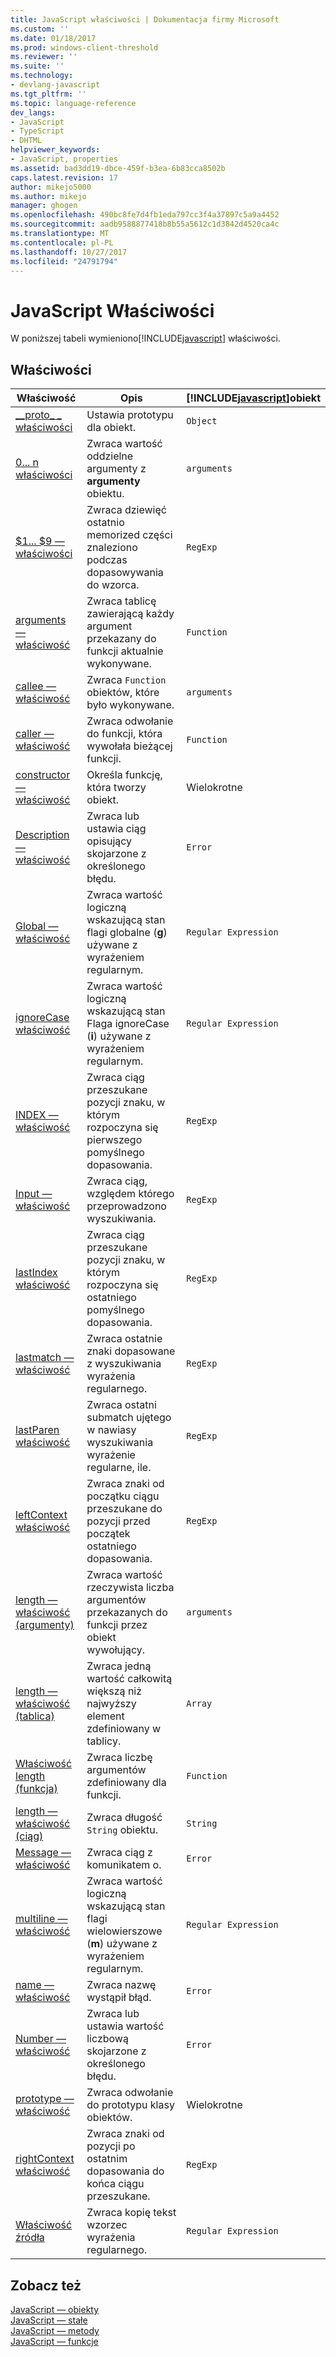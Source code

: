 ```yaml
---
title: JavaScript właściwości | Dokumentacja firmy Microsoft
ms.custom: ''
ms.date: 01/18/2017
ms.prod: windows-client-threshold
ms.reviewer: ''
ms.suite: ''
ms.technology:
- devlang-javascript
ms.tgt_pltfrm: ''
ms.topic: language-reference
dev_langs:
- JavaScript
- TypeScript
- DHTML
helpviewer_keywords:
- JavaScript, properties
ms.assetid: bad3dd19-dbce-459f-b3ea-6b83cca8502b
caps.latest.revision: 17
author: mikejo5000
ms.author: mikejo
manager: ghogen
ms.openlocfilehash: 490bc8fe7d4fb1eda797cc3f4a37897c5a9a4452
ms.sourcegitcommit: aadb9588877418b8b55a5612c1d3842d4520ca4c
ms.translationtype: MT
ms.contentlocale: pl-PL
ms.lasthandoff: 10/27/2017
ms.locfileid: "24791794"
---
```

# <a name="javascript-properties"></a>JavaScript Właściwości
W poniższej tabeli wymieniono[!INCLUDE[javascript](../../javascript/includes/javascript-md.md)] właściwości.  
  
## <a name="properties"></a>Właściwości  
  
|Właściwość|Opis|[!INCLUDE[javascript](../../javascript/includes/javascript-md.md)]obiekt|  
|--------------|-----------------|-----------------------------------------------------------------------|  
|[__proto\_ \_ właściwości](../../javascript/reference/proto-property-object-javascript.md)|Ustawia prototypu dla obiekt.|`Object`|  
|[0... n właściwości](../../javascript/reference/0-dot-dot-dot-n-properties-arguments-javascript.md)|Zwraca wartość oddzielne argumenty z **argumenty** obiektu.|`arguments`|  
|[$1... $9 — właściwości](../../javascript/reference/dollar-1-dot-dot-dot-dollar-9-properties-regexp-javascript.md)|Zwraca dziewięć ostatnio memorized części znaleziono podczas dopasowywania do wzorca.|`RegExp`|  
|[arguments — właściwość](../../javascript/reference/arguments-property-function-javascript.md)|Zwraca tablicę zawierającą każdy argument przekazany do funkcji aktualnie wykonywane.|`Function`|  
|[callee — właściwość](../../javascript/reference/callee-property-arguments-javascript.md)|Zwraca `Function` obiektów, które było wykonywane.|`arguments`|  
|[caller — właściwość](../../javascript/reference/caller-property-function-javascript.md)|Zwraca odwołanie do funkcji, która wywołała bieżącej funkcji.|`Function`|  
|[constructor — właściwość](../../javascript/reference/constructor-property-object-javascript.md)|Określa funkcję, która tworzy obiekt.|Wielokrotne|  
|[Description — właściwość](../../javascript/reference/description-property-error-javascript.md)|Zwraca lub ustawia ciąg opisujący skojarzone z określonego błędu.|`Error`|  
|[Global — właściwość](../../javascript/reference/global-property-regular-expression-javascript.md)|Zwraca wartość logiczną wskazującą stan flagi globalne (**g**) używane z wyrażeniem regularnym.|`Regular Expression`|  
|[ignoreCase właściwość](../../javascript/reference/ignorecase-property-regular-expression-javascript.md)|Zwraca wartość logiczną wskazującą stan Flaga ignoreCase (**i**) używane z wyrażeniem regularnym.|`Regular Expression`|  
|[INDEX — właściwość](../../javascript/reference/index-property-regexp-javascript.md)|Zwraca ciąg przeszukane pozycji znaku, w którym rozpoczyna się pierwszego pomyślnego dopasowania.|`RegExp`|  
|[Input — właściwość](../../javascript/reference/input-property-dollar-regexp-javascript.md)|Zwraca ciąg, względem którego przeprowadzono wyszukiwania.|`RegExp`|  
|[lastIndex właściwość](../../javascript/reference/lastindex-property-regexp-javascript.md)|Zwraca ciąg przeszukane pozycji znaku, w którym rozpoczyna się ostatniego pomyślnego dopasowania.|`RegExp`|  
|[lastmatch — właściwość](../../javascript/reference/lastmatch-property-dollar-regexp-javascript.md)|Zwraca ostatnie znaki dopasowane z wyszukiwania wyrażenia regularnego.|`RegExp`|  
|[lastParen właściwość](../../javascript/reference/lastparen-property-dollar-regexp-javascript.md)|Zwraca ostatni submatch ujętego w nawiasy wyszukiwania wyrażenie regularne, ile.|`RegExp`|  
|[leftContext właściwość](../../javascript/reference/leftcontext-property-dollar-grave-regexp-javascript.md)|Zwraca znaki od początku ciągu przeszukane do pozycji przed początek ostatniego dopasowania.|`RegExp`|  
|[length — właściwość (argumenty)](../../javascript/reference/length-property-arguments-javascript.md)|Zwraca wartość rzeczywista liczba argumentów przekazanych do funkcji przez obiekt wywołujący.|`arguments`|  
|[length — właściwość (tablica)](../../javascript/reference/length-property-array-javascript.md)|Zwraca jedną wartość całkowitą większą niż najwyższy element zdefiniowany w tablicy.|`Array`|  
|[Właściwość length (funkcja)](../../javascript/reference/length-property-function-javascript.md)|Zwraca liczbę argumentów zdefiniowany dla funkcji.|`Function`|  
|[length — właściwość (ciąg)](../../javascript/reference/length-property-string-javascript.md)|Zwraca długość `String` obiektu.|`String`|  
|[Message — właściwość](../../javascript/reference/message-property-error-javascript.md)|Zwraca ciąg z komunikatem o.|`Error`|  
|[multiline — właściwość](../../javascript/reference/multiline-property-regular-expression-javascript.md)|Zwraca wartość logiczną wskazującą stan flagi wielowierszowe (**m**) używane z wyrażeniem regularnym.|`Regular Expression`|  
|[name — właściwość](../../javascript/reference/name-property-error-javascript.md)|Zwraca nazwę wystąpił błąd.|`Error`|  
|[Number — właściwość](../../javascript/reference/number-property-error-javascript.md)|Zwraca lub ustawia wartość liczbową skojarzone z określonego błędu.|`Error`|  
|[prototype — właściwość](../../javascript/reference/prototype-property-object-javascript.md)|Zwraca odwołanie do prototypu klasy obiektów.|Wielokrotne|  
|[rightContext właściwość](../../javascript/reference/rightcontext-property-dollar-regexp-javascript.md)|Zwraca znaki od pozycji po ostatnim dopasowania do końca ciągu przeszukane.|`RegExp`|  
|[Właściwość źródła](../../javascript/reference/source-property-regular-expression-javascript.md)|Zwraca kopię tekst wzorzec wyrażenia regularnego.|`Regular Expression`|  
  
## <a name="see-also"></a>Zobacz też  
 [JavaScript — obiekty](../../javascript/reference/javascript-objects.md)   
 [JavaScript — stałe](../../javascript/reference/javascript-constants.md)   
 [JavaScript — metody](../../javascript/reference/javascript-methods.md)   
 [JavaScript — funkcje](../../javascript/reference/javascript-functions.md)